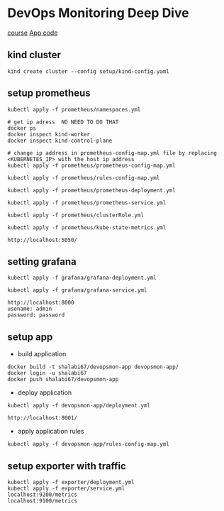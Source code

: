 # DevOps Monitoring Deep Dive
[course](https://learn.acloud.guru/course/97037e05-88ed-41a1-92ee-f5a8080318c2/dashboard)
[App code](https://github.com/linuxacademy/content-devops-monitoring-app)

## kind cluster
```
kind create cluster --config setup/kind-config.yaml
```
## setup prometheus
```
kubectl apply -f prometheus/namespaces.yml

# get ip adress  NO NEED TO DO THAT
docker ps
docker inspect kind-worker
docker inspect kind-control-plane

# change ip address in prometheus-config-map.yml file by replacing <KUBERNETES_IP> with the host ip address
kubectl apply -f prometheus/prometheus-config-map.yml

kubectl apply -f prometheus/rules-config-map.yml

kubectl apply -f prometheus/prometheus-deployment.yml

kubectl apply -f prometheus/prometheus-service.yml

kubectl apply -f prometheus/clusterRole.yml

kubectl apply -f prometheus/kube-state-metrics.yml

http://localhost:5050/
```

## setting grafana
```
kubectl apply -f grafana/grafana-deployment.yml

kubectl apply -f grafana/grafana-service.yml

http://localhost:8000
usename: admin
password: password
```
## setup app
- build application
```
docker build -t shalabi67/devopsmon-app devopsmon-app/
docker login -u shalabi67
docker push shalabi67/devopsmon-app
```

- deploy application
```
kubectl apply -f devopsmon-app/deployment.yml

http://localhost:8001/
```

- apply application rules
```
kubectl apply -f devopsmon-app/rules-config-map.yml
```

## setup exporter with traffic
```
kubectl apply -f exporter/deployment.yml
kubectl apply -f exporter/service.yml
localhost:9200/metrics
localhost:9100/metrics
```